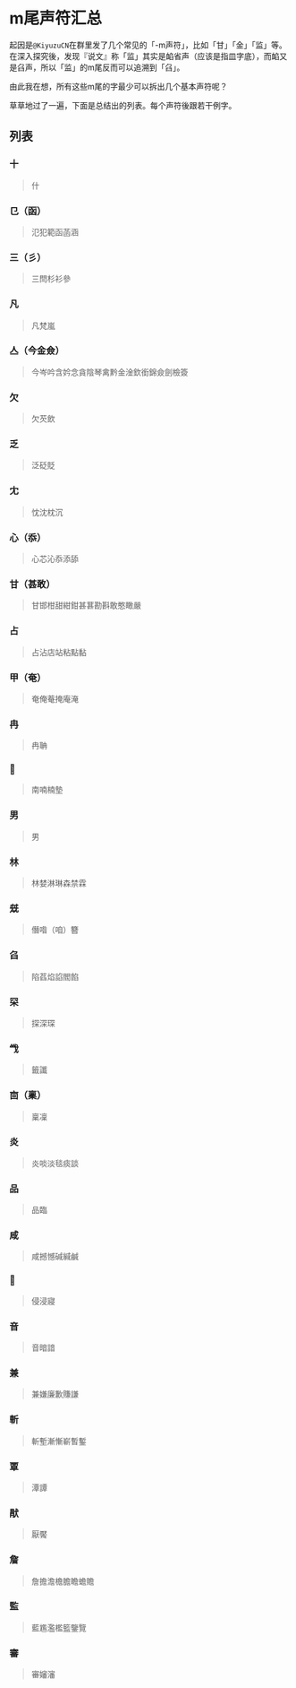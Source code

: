 # m尾声符汇总

起因是`@KiyuzuCN`在群里发了几个常见的「-m声符」，比如「甘」「金」「监」等。在深入探究後，发现『说文』称「监」其实是䘓省声（应该是指皿字底），而䘓又是臽声，所以「监」的m尾反而可以追溯到「臽」。

由此我在想，所有这些m尾的字最少可以拆出几个基本声符呢？

草草地过了一遍，下面是总结出的列表。每个声符後跟若干例字。

## 列表

### 十

> 什

### 㔾（函）

> 氾犯範函菡涵

### 三（彡）

> 三閆杉衫參

### 凡

> 凡梵嵐

### 亼（今金僉）

> 今岑吟含妗念貪陰琴禽黔金淦欽銜錦僉劍檢簽

### 欠

> 欠芡飲

### 乏

> 泛砭貶

### 冘

> 忱沈枕沉

### 心（忝）

> 心芯沁忝添舔

### 甘（甚敢）

> 甘邯柑甜紺鉗甚葚勘斟敢憨瞰嚴

### 占

> 占沾店站粘點黏

### 甲（奄）

> 奄俺菴掩庵淹

### 冉

> 冉聃

### 𢆉

> 南喃楠墊

### 男

> 男

### 林

> 林婪淋琳森禁霖

### 兓

> 僭喒（咱）簪

### 臽

> 陷萏焰諂閻餡

### 罙

> 探深琛

### 㦰

> 籤讖

### 㐭（稟）

> 稟凜

### 炎

> 炎啖淡毯痰談

### 品

> 品臨

### 咸

> 咸撼憾碱緘鹹

### 𠬶

> 侵浸寢

### 音

> 音暗諳

### 兼

> 兼嫌廉歉賺謙

### 斬

> 斬塹漸慚嶄暫鏨

### 覃

> 潭譚

### 猒

> 厭饜

### 詹

> 詹擔澹檐膽瞻蟾贍

### 監

> 藍尷濫檻籃鑒覽

### 審

> 審嬸瀋
